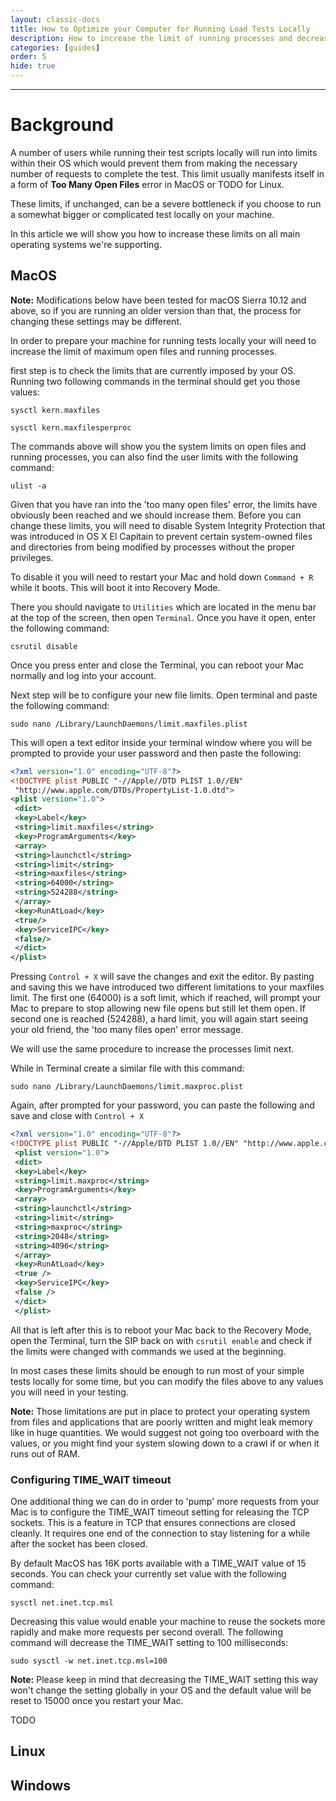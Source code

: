 ```yaml
---
layout: classic-docs
title: How to Optimize your Computer for Running Load Tests Locally
description: How to increase the limit of running processes and decrease the time each socket is occupied by the OS
categories: [guides]
order: 5
hide: true
---
```


***


# Background

A number of users while running their test scripts locally will run into limits within their OS which would prevent them from making the necessary number of requests to complete the test. This limit usually manifests itself in a form of **Too Many Open Files** error in MacOS or TODO for Linux.

These limits, if unchanged, can be a severe bottleneck if you choose to run a somewhat bigger or complicated test locally on your machine.

In this article we will show you how to increase these limits on all main operating systems we're supporting.



## MacOS

**Note:** Modifications below have been tested for macOS Sierra 10.12 and above, so if you are running an older version than that, the process for changing these settings may be different.


In order to prepare your machine for running tests locally your will need to increase the limit of maximum open files and running processes.

first step is to check the limits that are currently imposed by your OS. Running two following commands in the terminal should get you those values:

`sysctl kern.maxfiles`

`sysctl kern.maxfilesperproc`

The commands above will show you the system limits on open files and running processes, you can also find the user limits with the following command:

`ulist -a`

Given that you have ran into the 'too many open files' error, the limits have obviously been reached and we should increase them. Before you can change these limits, you will need to disable System Integrity Protection that was introduced in OS X El Capitain to prevent certain system-owned files and directories from being modified by processes without the proper privileges.

To disable it you will need to restart your Mac and hold down `Command + R` while it boots. This will boot it into Recovery Mode.

There you should navigate to `Utilities` which are located in the menu bar at the top of the screen, then open `Terminal`. Once you have it open, enter the following command:

`csrutil disable`

Once you press enter and close the Terminal, you can reboot your Mac normally and log into your account.

Next step will be to configure your new file limits. Open terminal and paste the following command:

`sudo nano /Library/LaunchDaemons/limit.maxfiles.plist`

This will open a text editor inside your terminal window where you will be prompted to provide your user password and then paste the following:

```xml
<?xml version="1.0" encoding="UTF-8"?>
<!DOCTYPE plist PUBLIC "-//Apple//DTD PLIST 1.0//EN"
 "http://www.apple.com/DTDs/PropertyList-1.0.dtd">
<plist version="1.0">
 <dict>
 <key>Label</key>
 <string>limit.maxfiles</string>
 <key>ProgramArguments</key>
 <array>
 <string>launchctl</string>
 <string>limit</string>
 <string>maxfiles</string>
 <string>64000</string>
 <string>524288</string>
 </array>
 <key>RunAtLoad</key>
 <true/>
 <key>ServiceIPC</key>
 <false/>
 </dict>
</plist>
```

Pressing `Control + X` will save the changes and exit the editor. By pasting and saving this we have introduced two different limitations to your maxfiles limit. The first one (64000) is a soft limit, which if reached, will prompt your Mac to prepare to stop allowing new file opens but still let them open. If second one is reached (524288), a hard limit, you will again start seeing your old friend, the 'too many files open' error message.

We will use the same procedure to increase the processes limit next.

While in Terminal create a similar file with this command:

`sudo nano /Library/LaunchDaemons/limit.maxproc.plist`

Again, after prompted for your password, you can paste the following and save and close with `Control + X`


```xml
<?xml version="1.0" encoding="UTF-8"?>
<!DOCTYPE plist PUBLIC "-//Apple/DTD PLIST 1.0//EN" "http://www.apple.com/DTDs/PropertyList-1.0.dtd">
 <plist version="1.0">
 <dict>
 <key>Label</key>
 <string>limit.maxproc</string>
 <key>ProgramArguments</key>
 <array>
 <string>launchctl</string>
 <string>limit</string>
 <string>maxproc</string>
 <string>2048</string>
 <string>4096</string>
 </array>
 <key>RunAtLoad</key>
 <true />
 <key>ServiceIPC</key>
 <false />
 </dict>
 </plist>
 ```

All that is left after this is to reboot your Mac back to the Recovery Mode, open the Terminal, turn the SIP back on with `csrutil enable` and check if the limits were changed with commands we used at the beginning.

In most cases these limits should be enough to run most of your simple tests locally for some time, but you can modify the files above to any values you will need in your testing.

 **Note:** Those limitations are put in place to protect your operating system from files and applications that are poorly written and might leak memory like in huge quantities. We would suggest not going too overboard with the values, or you might find your system slowing down to a crawl if or when it runs out of RAM.

### Configuring TIME_WAIT timeout

One additional thing we can do in order to 'pump' more requests from your Mac is to configure the TIME_WAIT timeout setting for releasing the TCP sockets. This is a feature in TCP that ensures connections are closed cleanly. It requires one end of the connection to stay listening for a while after the socket has been closed.

By default MacOS has 16K ports available with a TIME_WAIT value of 15 seconds. You can check your currently set value with the following command:

`sysctl net.inet.tcp.msl`

Decreasing this value would enable your machine to reuse the sockets more rapidly and make more requests per second overall. The following command will decrease the TIME_WAIT setting to 100 milliseconds:

`sudo sysctl -w net.inet.tcp.msl=100`


**Note:** Please keep in mind that decreasing the TIME_WAIT setting this way won't change the setting globally in your OS and the default value will be reset to 15000 once you restart your Mac.





TODO


## Linux


## Windows
